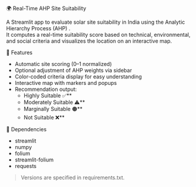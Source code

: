 🌍 Real-Time AHP Site Suitability

A Streamlit app to evaluate solar site suitability in India using the Analytic Hierarchy Process (AHP) .  
It computes a real-time suitability score based on technical, environmental, and social criteria and visualizes the location on an interactive map.



🔹 Features
- Automatic site scoring (0–1 normalized)  
- Optional adjustment of AHP weights via sidebar  
- Color-coded criteria display for easy understanding  
- Interactive map with markers and popups  
- Recommendation output:
  - Highly Suitable ✅**  
  - Moderately Suitable ⚠️**  
  - Marginally Suitable 🟠**  
  - Not Suitable ❌**  


🔹 Dependencies
- streamlit 
- numpy
- folium
- streamlit-folium
- requests 

> Versions are specified in requirements.txt.



